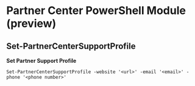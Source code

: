 # Partner Center PowerShell Module (preview) #

## Set-PartnerCenterSupportProfile ##

**Set Partner Support Profile**

    Set-PartnerCenterSupportProfile -website '<url>' -email '<email>' -phone '<phone number>'
